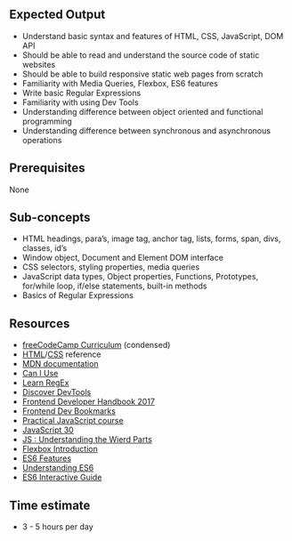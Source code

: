 ## Expected Output
- Understand basic syntax and features of HTML, CSS, JavaScript, DOM API
- Should be able to read and understand the source code of static websites
- Should be able to build responsive static web pages from scratch
- Familiarity with Media Queries, Flexbox, ES6 features
- Write basic Regular Expressions
- Familiarity with using Dev Tools
- Understanding difference between object oriented and functional programming
- Understanding difference between synchronous and asynchronous operations 

## Prerequisites
None

## Sub-concepts 
- HTML headings, para’s, image tag, anchor tag, lists, forms, span, divs, classes, id’s
- Window object, Document and Element DOM interface 
- CSS selectors, styling properties, media queries
- JavaScript data types, Object properties, Functions, Prototypes, for/while loop, if/else statements, built-in methods
- Basics of Regular Expressions

## Resources
- [freeCodeCamp Curriculum](https://beta.freecodecamp.com/en/map) (condensed) 
- [HTML](http://htmlreference.io/)/[CSS](http://cssreference.io/) reference
- [MDN documentation](https://developer.mozilla.org/en-US/docs/Web)
- [Can I Use](http://caniuse.com)
- [Learn RegEx](http://regexone.com/)
- [Discover DevTools](http://discover-devtools.codeschool.com/)
- [Frontend Developer Handbook 2017](https://frontendmasters.com/books/front-end-handbook/2017/)
- [Frontend Dev Bookmarks](https://github.com/dypsilon/frontend-dev-bookmarks)
- [Practical JavaScript course](https://watchandcode.com/p/practical-javascript)
- [JavaScript 30](https://javascript30.com/)
- [JS : Understanding the Wierd Parts](https://www.youtube.com/watch?v=Bv_5Zv5c-Ts)
- [Flexbox Introduction](http://flexboxfroggy.com/)
- [ES6 Features](http://es6-features.org/)
- [Understanding ES6](https://leanpub.com/understandinges6/read)
- [ES6 Interactive Guide](http://stack.formidable.com/es6-interactive-guide/#/)

## Time estimate 
- 3 - 5 hours per day
